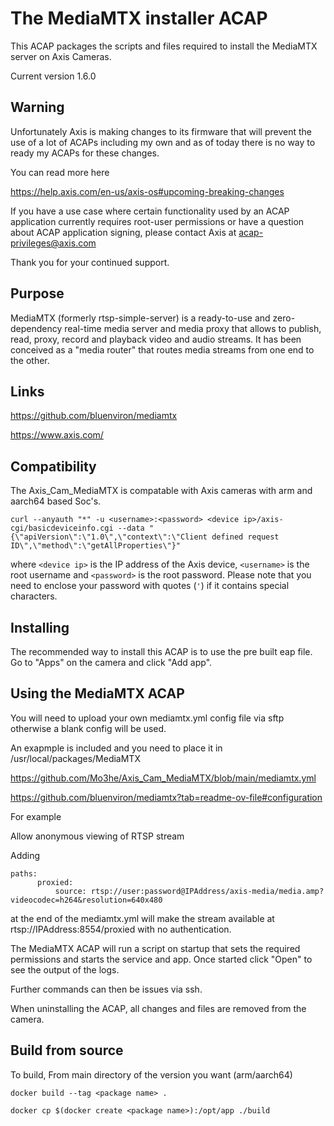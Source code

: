 # The MediaMTX installer ACAP

This ACAP packages the scripts and files required to install the MediaMTX server on Axis Cameras.

Current version 1.6.0


## Warning
Unfortunately Axis is making changes to its firmware that will prevent the use of a lot of ACAPs including my own and as of today there is no way to ready my ACAPs for these changes.
 
You can read more here
 
https://help.axis.com/en-us/axis-os#upcoming-breaking-changes

If you have a use case where certain functionality used by an ACAP application currently requires root-user permissions or have a question about ACAP application signing, please contact Axis at acap-privileges@axis.com

Thank you for your continued support.

## Purpose

MediaMTX (formerly rtsp-simple-server) is a ready-to-use and zero-dependency real-time media server and media proxy that allows to publish, read, proxy, record and playback video and audio streams. It has been conceived as a "media router" that routes media streams from one end to the other.

## Links

https://github.com/bluenviron/mediamtx

https://www.axis.com/

## Compatibility

The Axis_Cam_MediaMTX is compatable with Axis cameras with arm and aarch64 based Soc's.

```
curl --anyauth "*" -u <username>:<password> <device ip>/axis-cgi/basicdeviceinfo.cgi --data "{\"apiVersion\":\"1.0\",\"context\":\"Client defined request ID\",\"method\":\"getAllProperties\"}"
```

where `<device ip>` is the IP address of the Axis device, `<username>` is the root username and `<password>` is the root password. Please
note that you need to enclose your password with quotes (`'`) if it contains special characters.

## Installing

The recommended way to install this ACAP is to use the pre built eap file.
Go to "Apps" on the camera and click "Add app".


## Using the MediaMTX ACAP

You will need to upload your own mediamtx.yml config file via sftp otherwise a blank config will be used.

An exapmple is included and you need to place it in /usr/local/packages/MediaMTX

https://github.com/Mo3he/Axis_Cam_MediaMTX/blob/main/mediamtx.yml

https://github.com/bluenviron/mediamtx?tab=readme-ov-file#configuration

For example

Allow anonymous viewing of RTSP stream

Adding 
```
paths:
      proxied:
          source: rtsp://user:password@IPAddress/axis-media/media.amp?videocodec=h264&resolution=640x480
```
at the end of the mediamtx.yml will make the stream available at rtsp://IPAddress:8554/proxied with no authentication.

The MediaMTX ACAP will run a script on startup that sets the required permissions and starts the service and app.
Once started click "Open" to see the output of the logs.

Further commands can then be issues via ssh.

When uninstalling the ACAP, all changes and files are removed from the camera.


## Build from source
To build, 
From main directory of the version you want (arm/aarch64)

```
docker build --tag <package name> . 
```
```
docker cp $(docker create <package name>):/opt/app ./build 
```





